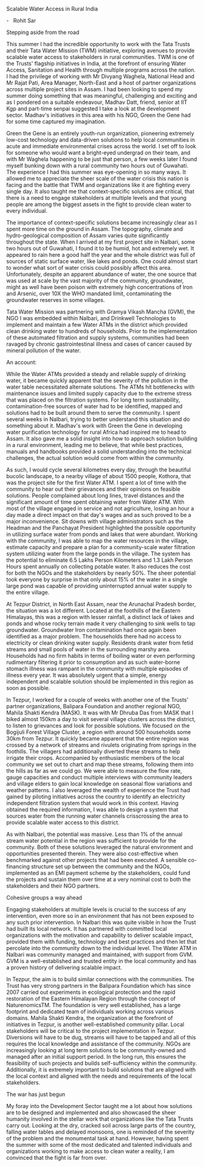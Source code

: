 Scalable Water Access in Rural India

-   Rohit Sar

Stepping aside from the road

This summer I had the incredible opportunity to work with the Tata Trusts and their Tata Water Mission (TWM) initiative, exploring avenues to provide scalable water access to stakeholders in rural communities. TWM is one of the Trusts' flagship initiatives in India, at the forefront of ensuring Water Access, Sanitation and Health through multiple programs across the nation. I had the privilege of working with Mr Divyang Waghela, National Head and Mr Rajat Pati, Area Manager, North-East and a host of partner organizations across multiple project sites in Assam. I had been looking to spend my summer doing something that was meaningful, challenging and exciting and as I pondered on a suitable endeavour, Madhav Datt, friend, senior at IIT Kgp and part-time senpai suggested I take a look at the development sector. Madhav's initiatives in this area with his NGO, Green the Gene had for some time captured my imagination.

Green the Gene is an entirely youth-run organization, pioneering extremely low-cost technology and data-driven solutions to help local communities in acute and immediate environmental crises across the world. I set off to look for someone who would want a bright-eyed undergrad on their team, and with Mr Waghela happening to be just that person, a few weeks later I found myself bunking down with a rural community two hours out of Guwahati. The experience I had this summer was eye-opening in so many ways. It allowed me to appreciate the sheer scale of the water crisis this nation is facing and the battle that TWM and organizations like it are fighting every single day. It also taught me that context-specific solutions are critical, that there is a need to engage stakeholders at multiple levels and that young people are among the biggest assets in the fight to provide clean water to every individual.

The importance of context-specific solutions became increasingly clear as I spent more time on the ground in Assam. The topography, climate and hydro-geological composition of Assam varies quite significantly throughout the state. When I arrived at my first project site in Nalbari, some two hours out of Guwahati, I found it to be humid, hot and extremely wet. It appeared to rain here a good half the year and the whole district was full of sources of static surface water, like lakes and ponds. One could almost start to wonder what sort of water crisis could possibly affect this area. Unfortunately, despite an apparent abundance of water, the one source that was used at scale by the vast majority of the community, groundwater, might as well have been poison with extremely high concentrations of Iron and Arsenic, over 10X the WHO mandated limit, contaminating the groundwater reserves in some villages.

Tata Water Mission was partnering with Gramya Vikash Mancha (GVM), the NGO I was embedded within Nalbari, and Drinkwell Technologies to implement and maintain a few Water ATMs in the district which provided clean drinking water to hundreds of households. Prior to the implementation of these automated filtration and supply systems, communities had been ravaged by chronic gastrointestinal illness and cases of cancer caused by mineral pollution of the water.

An account:

While the Water ATMs provided a steady and reliable supply of drinking water, it became quickly apparent that the severity of the pollution in the water table necessitated alternate solutions. The ATMs hit bottlenecks with maintenance issues and limited supply capacity due to the extreme stress that was placed on the filtration systems. For long term sustainability, contamination-free sources of water had to be identified, mapped and solutions had to be built around them to serve the community. I spent several weeks in Nalbari, trying to better understand this situation and do something about it. Madhav's work with Green the Gene in developing water purification technology for rural Africa had inspired me to head to Assam. It also gave me a solid insight into how to approach solution building in a rural environment, leading me to believe, that while best practices, manuals and handbooks provided a solid understanding into the technical challenges, the actual solution would come from within the community.

As such, I would cycle several kilometres every day, through the beautiful bucolic landscape, to a nearby village of about 1500 people, Kothora, that was the project site for the first Water ATM. I spent a lot of time with the community to hear out their grievances and their opinions on feasible solutions. People complained about long lines, travel distances and the significant amount of time spent obtaining water from Water ATM. With most of the village engaged in service and not agriculture, losing an hour a day made a direct impact on that day's wages and as such proved to be a major inconvenience. Sit downs with village administrators such as the Headman and the Panchayat President highlighted the possible opportunity in utilizing surface water from ponds and lakes that were abundant. Working with the community, I was able to map the water resources in the village, estimate capacity and prepare a plan for a community-scale water filtration system utilizing water from the large ponds in the village. The system has the potential to eliminate 6.5 Lakhs Person Kilometers and 1.3 Lakh Person Hours spent annually on collecting potable water. It also reduces the cost for both the NGOs and the stakeholders by nearly 50%. The sheer potential took everyone by surprise in that only about 15% of the water in a single large pond was capable of providing uninterrupted annual water supply to the entire village.

At Tezpur District, in North East Assam, near the Arunachal Pradesh border, the situation was a lot different. Located at the foothills of the Eastern Himalayas, this was a region with lesser rainfall, a distinct lack of lakes and ponds and whose rocky terrain made it very challenging to sink wells to tap groundwater. Groundwater Iron contamination had once again been identified as a major problem. The households there had no access to electricity or clean drinking water supply. Residents drank water from fetid streams and small pools of water in the surrounding marshy area. Households had no firm habits in terms of boiling water or even performing rudimentary filtering it prior to consumption and as such water-borne stomach illness was rampant in the community with multiple episodes of illness every year. It was absolutely urgent that a simple, energy independent and scalable solution should be implemented in this region as soon as possible.

In Tezpur, I worked for a couple of weeks with another one of the Trusts' partner organizations, Balipara Foundation and another regional NGO, Mahila Shakti Kendra (MASK). It was with Mr Dhruba Das from MASK that I biked almost 150km a day to visit several village clusters across the district, to listen to grievances and look for possible solutions. We focused on the Bogijuli Forest Village Cluster, a region with around 500 households some 30km from Tezpur. It quickly became apparent that the entire region was crossed by a network of streams and rivulets originating from springs in the foothills. The villagers had additionally diverted these streams to help irrigate their crops. Accompanied by enthusiastic members of the local community we set out to chart and map these streams, following them into the hills as far as we could go. We were able to measure the flow rate, gauge capacities and conduct multiple interviews with community leaders and village elders to gain local knowledge on seasonal flow variations and weather patterns. I also leveraged the wealth of experience the Trust had gained by piloting initiatives across the country to identify an electricity independent filtration system that would work in this context. Having obtained the required information, I was able to design a system that sources water from the running water channels crisscrossing the area to provide scalable water access to this district.

As with Nalbari, the potential was massive. Less than 1% of the annual stream water potential in the region was sufficient to provide for the community. Both of these solutions leveraged the natural environment and opportunities presented therein. They were also cost-effective when benchmarked against other projects that had been executed. A sensible co-financing structure set up between the community and the NGOs, implemented as an EMI payment scheme by the stakeholders, could fund the projects and sustain them over time at a very nominal cost to both the stakeholders and their NGO partners.

Cohesive groups a way ahead

Engaging stakeholders at multiple levels is crucial to the success of any intervention, even more so in an environment that has not been exposed to any such prior intervention. In Nalbari this was quite visible in how the Trust had built its local network. It has partnered with committed local organizations with the motivation and capability to deliver scalable impact, provided them with funding, technology and best practices and then let that percolate into the community down to the individual level. The Water ATM in Nalbari was community managed and maintained, with support from GVM. GVM is a well-established and trusted entity in the local community and has a proven history of delivering scalable impact.

In Tezpur, the aim is to build similar connections with the communities. The Trust has very strong partners in the Balipara Foundation which has since 2007 carried out experiments in ecological protection and the rapid restoration of the Eastern Himalayan Region through the concept of NaturenomicsTM. The foundation is very well established, has a large footprint and dedicated team of individuals working across various domains. Mahila Shakti Kendra, the organization at the forefront of initiatives in Tezpur, is another well-established community pillar. Local stakeholders will be critical to the project implementation in Tezpur. Diversions will have to be dug, streams will have to be tapped and all of this requires the local knowledge and assistance of the community. NGOs are increasingly looking at long term solutions to be community-owned and managed after an initial support period. In the long run, this ensures the feasibility of such projects and builds self-sufficiency within the community. Additionally, it is extremely important to build solutions that are aligned with the local context and aligned with the needs and requirements of the local stakeholders.

The war has just begun

My foray into the Development Sector taught me a lot about how solutions are to be designed and implemented and also showcased the sheer humanity involved in the stellar work that organizations like the Tata Trusts carry out. Looking at the dry, cracked soil across large parts of the country, falling water tables and delayed monsoons, one is reminded of the severity of the problem and the monumental task at hand. However, having spent the summer with some of the most dedicated and talented individuals and organizations working to make access to clean water a reality, I am convinced that the fight is far from over.
